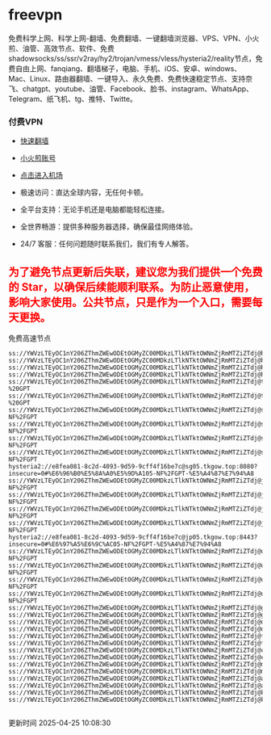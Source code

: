 # freevpn

免费科学上网、科学上网-翻墙、免费翻墙、一键翻墙浏览器、VPS、VPN、小火煎、油管、高效节点、软件、免费shadowsocks/ss/ssr/v2ray/hy2/trojan/vmess/vless/hysteria2/reality节点，免费自由上网、fanqiang、翻墙梯子，电脑、手机、iOS、安卓、windows、Mac、Linux、路由器翻墙、一键导入、永久免费、免费快速稳定节点、支持奈飞、chatgpt、youtube、油管、Facebook、脸书、instagram、WhatsApp、Telegram、纸飞机、tg、推特、Twitte。

### 付费VPN
* [快速翻墙](https://uhuio.top/) 

* [小火煎账号](https://free-clash.top/) 

* [点击进入机场](https://uhuio.top/) 

* 极速访问：直达全球内容，无任何卡顿。

* 全平台支持：无论手机还是电脑都能轻松连接。

* 全世界畅游：提供多种服务器选择，确保最佳网络体验。

* 24/7 客服：任何问题随时联系我们，我们有专人解答。

## <font color="red">为了避免节点更新后失联，建议您为我们提供一个免费的 Star，以确保后续能顺利联系。为防止恶意使用，影响大家使用。公共节点，只是作为一个入口，需要每天更换。</font>

免费高速节点

```ss://YWVzLTEyOC1nY206ZThmZWEwODEtOGMyZC00MDkzLTlkNTktOWNmZjRmMTZiZTdj@hk01.jgrtoioceaw.help:50384#%E9%A6%99%E6%B8%AF01
ss://YWVzLTEyOC1nY206ZThmZWEwODEtOGMyZC00MDkzLTlkNTktOWNmZjRmMTZiZTdj@hk02.jigreliewolf.click:17889#%E9%A6%99%E6%B8%AF02
ss://YWVzLTEyOC1nY206ZThmZWEwODEtOGMyZC00MDkzLTlkNTktOWNmZjRmMTZiZTdj@hk03.jigreliewolf.click:10838#%E9%A6%99%E6%B8%AF03
ss://YWVzLTEyOC1nY206ZThmZWEwODEtOGMyZC00MDkzLTlkNTktOWNmZjRmMTZiZTdj@hk04.jgrtoioceaw.help:29956#%E9%A6%99%E6%B8%AF04
ss://YWVzLTEyOC1nY206ZThmZWEwODEtOGMyZC00MDkzLTlkNTktOWNmZjRmMTZiZTdj@hk05.ijgelrkasd.click:41284#%E9%A6%99%E6%B8%AF05
ss://YWVzLTEyOC1nY206ZThmZWEwODEtOGMyZC00MDkzLTlkNTktOWNmZjRmMTZiZTdj@tw01.jigreliewolf.click:30995#%E5%8F%B0%E6%B9%BE01%20-%20GPT
ss://YWVzLTEyOC1nY206ZThmZWEwODEtOGMyZC00MDkzLTlkNTktOWNmZjRmMTZiZTdj@tw02.ijgelrkasd.click:22610#%E5%8F%B0%E6%B9%BE02%20-%20GPT
ss://YWVzLTEyOC1nY206ZThmZWEwODEtOGMyZC00MDkzLTlkNTktOWNmZjRmMTZiZTdj@sg01.jgrtoioceaw.help:55559#%E6%96%B0%E5%8A%A0%E5%9D%A101%20-NF%2FGPT
ss://YWVzLTEyOC1nY206ZThmZWEwODEtOGMyZC00MDkzLTlkNTktOWNmZjRmMTZiZTdj@sg02.jigreliewolf.click:40574#%E6%96%B0%E5%8A%A0%E5%9D%A102%20-NF%2FGPT
ss://YWVzLTEyOC1nY206ZThmZWEwODEtOGMyZC00MDkzLTlkNTktOWNmZjRmMTZiZTdj@sg03.ijgelrkasd.click:23716#%E6%96%B0%E5%8A%A0%E5%9D%A103%20-NF%2FGPT
ss://YWVzLTEyOC1nY206ZThmZWEwODEtOGMyZC00MDkzLTlkNTktOWNmZjRmMTZiZTdj@sg04.jgrtoioceaw.help:17971#%E6%96%B0%E5%8A%A0%E5%9D%A104%20-NF%2FGPT
hysteria2://e8fea081-8c2d-4093-9d59-9cff4f16be7c@sg05.tkgow.top:8080?insecure=0#%E6%96%B0%E5%8A%A0%E5%9D%A105-NF%2FGPT-%E5%A4%87%E7%94%A8
ss://YWVzLTEyOC1nY206ZThmZWEwODEtOGMyZC00MDkzLTlkNTktOWNmZjRmMTZiZTdj@jp01.jgrtoioceaw.help:58645#%E6%97%A5%E6%9C%AC01%20-NF%2FGPT
ss://YWVzLTEyOC1nY206ZThmZWEwODEtOGMyZC00MDkzLTlkNTktOWNmZjRmMTZiZTdj@jp02.jgrtoioceaw.help:47462#%E6%97%A5%E6%9C%AC02%20-NF%2FGPT
ss://YWVzLTEyOC1nY206ZThmZWEwODEtOGMyZC00MDkzLTlkNTktOWNmZjRmMTZiZTdj@jp03.jigreliewolf.click:33414#%E6%97%A5%E6%9C%AC03%20-NF%2FGPT
ss://YWVzLTEyOC1nY206ZThmZWEwODEtOGMyZC00MDkzLTlkNTktOWNmZjRmMTZiZTdj@jp04.ijgelrkasd.click:58223#%E6%97%A5%E6%9C%AC04%20-NF%2FGPT
hysteria2://e8fea081-8c2d-4093-9d59-9cff4f16be7c@jp05.tkgow.top:8443?insecure=0#%E6%97%A5%E6%9C%AC05-NF%2FGPT-%E5%A4%87%E7%94%A8
ss://YWVzLTEyOC1nY206ZThmZWEwODEtOGMyZC00MDkzLTlkNTktOWNmZjRmMTZiZTdj@us01.jgrtoioceaw.help:48129#%E7%BE%8E%E5%9B%BD01%20-NF%2FGPT
ss://YWVzLTEyOC1nY206ZThmZWEwODEtOGMyZC00MDkzLTlkNTktOWNmZjRmMTZiZTdj@us02.jgrtoioceaw.help:44907#%E7%BE%8E%E5%9B%BD02%20-NF%2FGPT
ss://YWVzLTEyOC1nY206ZThmZWEwODEtOGMyZC00MDkzLTlkNTktOWNmZjRmMTZiZTdj@us03.jigreliewolf.click:43330#%E7%BE%8E%E5%9B%BD03%20-NF%2FGPT
ss://YWVzLTEyOC1nY206ZThmZWEwODEtOGMyZC00MDkzLTlkNTktOWNmZjRmMTZiZTdj@us04.ijgelrkasd.click:44130#%E7%BE%8E%E5%9B%BD04%20-NF%2FGPT
ss://YWVzLTEyOC1nY206ZThmZWEwODEtOGMyZC00MDkzLTlkNTktOWNmZjRmMTZiZTdj@gb01.jgrtoioceaw.help:27765#%E8%8B%B1%E5%9B%BD01
ss://YWVzLTEyOC1nY206ZThmZWEwODEtOGMyZC00MDkzLTlkNTktOWNmZjRmMTZiZTdj@gb02.jigreliewolf.click:52762#%E8%8B%B1%E5%9B%BD02
ss://YWVzLTEyOC1nY206ZThmZWEwODEtOGMyZC00MDkzLTlkNTktOWNmZjRmMTZiZTdj@de01.jgrtoioceaw.help:20635#%E5%BE%B7%E5%9B%BD01
ss://YWVzLTEyOC1nY206ZThmZWEwODEtOGMyZC00MDkzLTlkNTktOWNmZjRmMTZiZTdj@de02.jigreliewolf.click:52770#%E5%BE%B7%E5%9B%BD02
ss://YWVzLTEyOC1nY206ZThmZWEwODEtOGMyZC00MDkzLTlkNTktOWNmZjRmMTZiZTdj@fr01.ijgelrkasd.click:32568#%E6%B3%95%E5%9B%BD01
ss://YWVzLTEyOC1nY206ZThmZWEwODEtOGMyZC00MDkzLTlkNTktOWNmZjRmMTZiZTdj@fr02.jigreliewolf.click:45265#%E6%B3%95%E5%9B%BD02
ss://YWVzLTEyOC1nY206ZThmZWEwODEtOGMyZC00MDkzLTlkNTktOWNmZjRmMTZiZTdj@ca01.jigreliewolf.click:30461#%E5%8A%A0%E6%8B%BF%E5%A4%A701
ss://YWVzLTEyOC1nY206ZThmZWEwODEtOGMyZC00MDkzLTlkNTktOWNmZjRmMTZiZTdj@ca02.ijgelrkasd.click:24053#%E5%8A%A0%E6%8B%BF%E5%A4%A702
ss://YWVzLTEyOC1nY206ZThmZWEwODEtOGMyZC00MDkzLTlkNTktOWNmZjRmMTZiZTdj@my01.jigreliewolf.click:52408#%E9%A9%AC%E6%9D%A5%E8%A5%BF%E4%BA%9A01
ss://YWVzLTEyOC1nY206ZThmZWEwODEtOGMyZC00MDkzLTlkNTktOWNmZjRmMTZiZTdj@my02.ijgelrkasd.click:25519#%E9%A9%AC%E6%9D%A5%E8%A5%BF%E4%BA%9A02
ss://YWVzLTEyOC1nY206ZThmZWEwODEtOGMyZC00MDkzLTlkNTktOWNmZjRmMTZiZTdj@au01.jgrtoioceaw.help:13460#%E6%BE%B3%E5%A4%A7%E5%88%A9%E4%BA%9A01
ss://YWVzLTEyOC1nY206ZThmZWEwODEtOGMyZC00MDkzLTlkNTktOWNmZjRmMTZiZTdj@au02.ijgelrkasd.click:46073#%E6%BE%B3%E5%A4%A7%E5%88%A9%E4%BA%9A02
ss://YWVzLTEyOC1nY206ZThmZWEwODEtOGMyZC00MDkzLTlkNTktOWNmZjRmMTZiZTdj@ko01.jgrtoioceaw.help:46108#%E9%9F%A9%E5%9B%BD01
ss://YWVzLTEyOC1nY206ZThmZWEwODEtOGMyZC00MDkzLTlkNTktOWNmZjRmMTZiZTdj@ko02.jigreliewolf.click:50181#%E9%9F%A9%E5%9B%BD02


```
更新时间 2025-04-25 10:08:30